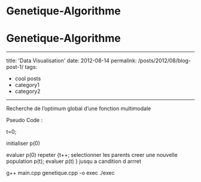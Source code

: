 # Genetique-Algorithme
# Genetique-Algorithme

---
title: 'Data Visualisation'
date: 2012-08-14
permalink: /posts/2012/08/blog-post-1/
tags:
  - cool posts
  - category1
  - category2
---



Recherche de l’optimum global d’une fonction multimodale

Pseudo Code :

t=0;

initialiser p(0)

evaluer p(0)
 repeter 
   {t++;
   selectionner les parents 
   creer une nouvelle population p(t);
   evaluer p(t)
   } jusqu a candition d arrret 
 

g++ main.cpp genetique.cpp -o  exec
./exec
